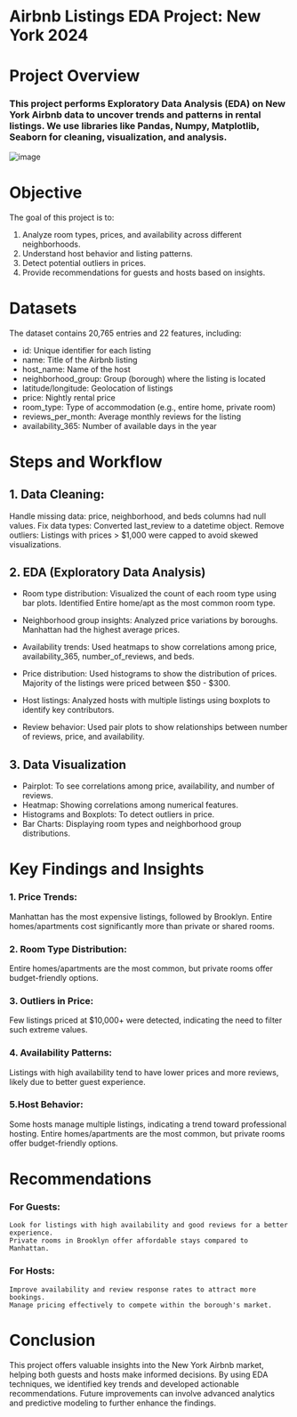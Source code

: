 # Airbnb Listings EDA Project: New York 2024
# Project Overview
### This project performs Exploratory Data Analysis (EDA) on New York Airbnb data to uncover trends and patterns in rental listings. We use libraries like Pandas, Numpy, Matplotlib, Seaborn for cleaning, visualization, and analysis.
![image](https://github.com/user-attachments/assets/b46b1039-f804-46a0-8771-31067de2dc33)
# Objective<br/>
The goal of this project is to:

1) Analyze room types, prices, and availability across different neighborhoods.</br>
2) Understand host behavior and listing patterns.<br/>
3) Detect potential outliers in prices.<br/>
4) Provide recommendations for guests and hosts based on insights.</br>

# Datasets
The dataset contains 20,765 entries and 22 features, including:
- id: Unique identifier for each listing
- name: Title of the Airbnb listing
- host_name: Name of the host
- neighborhood_group: Group (borough) where the listing is located
- latitude/longitude: Geolocation of listings
- price: Nightly rental price
- room_type: Type of accommodation (e.g., entire home, private room)
- reviews_per_month: Average monthly reviews for the listing
- availability_365: Number of available days in the year

# Steps and Workflow

## 1. Data Cleaning: <br/>
Handle missing data: price, neighborhood, and beds columns had null values.
Fix data types: Converted last_review to a datetime object.
Remove outliers: Listings with prices > $1,000 were capped to avoid skewed visualizations.<br/>
## 2. EDA (Exploratory Data Analysis)
- Room type distribution:
  Visualized the count of each room type using bar plots.
  Identified Entire home/apt as the most common room type.
- Neighborhood group insights:
  Analyzed price variations by boroughs.
  Manhattan had the highest average prices.

- Availability trends:
  Used heatmaps to show correlations among price, availability_365, number_of_reviews, and beds.

- Price distribution:
Used histograms to show the distribution of prices.
Majority of the listings were priced between $50 - $300.

- Host listings:
  Analyzed hosts with multiple listings using boxplots to identify key contributors.

- Review behavior:
  Used pair plots to show relationships between number of reviews, price, and availability.
  
## 3. Data Visualization <br/>
- Pairplot: To see correlations among price, availability, and number of reviews.
- Heatmap: Showing correlations among numerical features.
- Histograms and Boxplots: To detect outliers in price.
- Bar Charts: Displaying room types and neighborhood group distributions.

# Key Findings and Insights
### 1. Price Trends:
   Manhattan has the most expensive listings, followed by Brooklyn.
   Entire homes/apartments cost significantly more than private or shared rooms.

### 2. Room Type Distribution:
   Entire homes/apartments are the most common, but private rooms offer budget-friendly options.
   
### 3. Outliers in Price:
   Few listings priced at $10,000+ were detected, indicating the need to filter such extreme values.

### 4. Availability Patterns:
   Listings with high availability tend to have lower prices and more reviews, likely due to better guest experience.

### 5.Host Behavior:
   Some hosts manage multiple listings, indicating a trend toward professional hosting.
   Entire homes/apartments are the most common, but private rooms offer budget-friendly options.

# Recommendations
### For Guests:
    Look for listings with high availability and good reviews for a better experience.
    Private rooms in Brooklyn offer affordable stays compared to Manhattan.

### For Hosts:
    Improve availability and review response rates to attract more bookings.
    Manage pricing effectively to compete within the borough's market.

# Conclusion
This project offers valuable insights into the New York Airbnb market, helping both guests and hosts make informed decisions. By using EDA techniques, we identified key trends and developed actionable recommendations. Future improvements can involve advanced analytics and predictive modeling to further enhance the findings.
